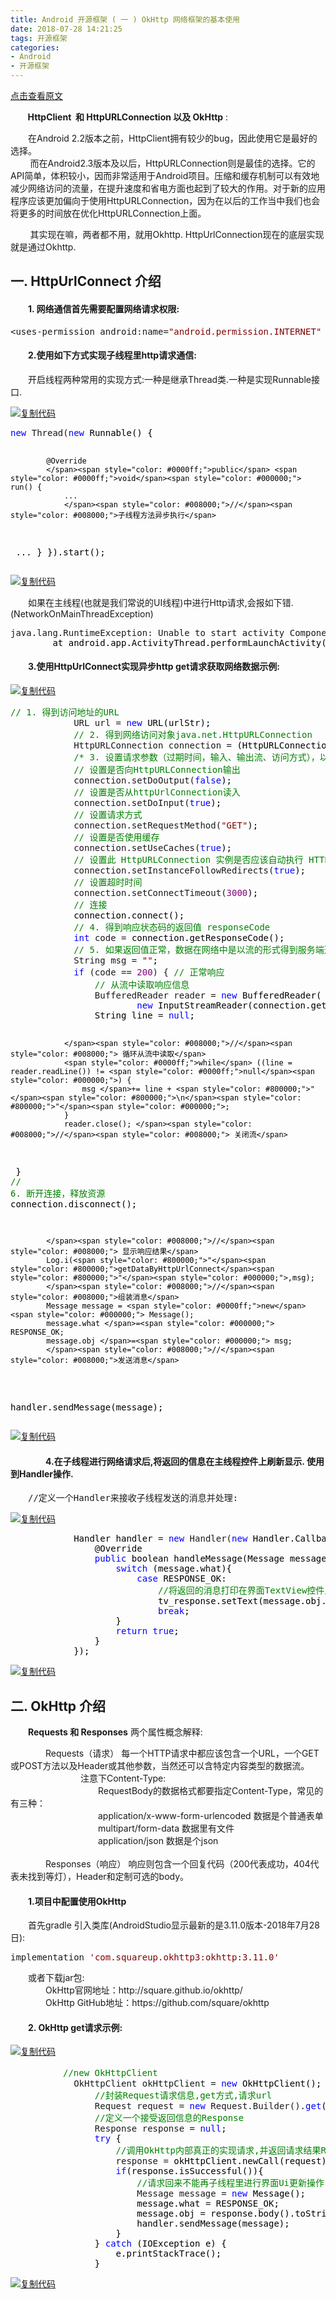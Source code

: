 ```yaml
---
title: Android 开源框架 ( 一 ) OkHttp 网络框架的基本使用
date: 2018-07-28 14:21:25
tags: 开源框架
categories: 
- Android
- 开源框架
---
```

[点击查看原文](https://www.cnblogs.com/bugzone/p/rxjava_get.html)

<div id="cnblogs_post_body" class="blogpost-body ">
    <p>&nbsp; &nbsp; &nbsp; &nbsp;<strong>HttpClient&nbsp; 和&nbsp;HttpURLConnection 以及 OkHttp</strong> :</p>
<p>　　在Android 2.2版本之前，HttpClient拥有较少的bug，因此使用它是最好的选择。 <br>&nbsp; &nbsp; &nbsp; &nbsp; 而在Android2.3版本及以后，HttpURLConnection则是最佳的选择。它的API简单，体积较小，因而非常适用于Android项目。压缩和缓存机制可以有效地减少网络访问的流量，在提升速度和省电方面也起到了较大的作用。对于新的应用程序应该更加偏向于使用HttpURLConnection，因为在以后的工作当中我们也会将更多的时间放在优化HttpURLConnection上面。</p>
<p>&nbsp; &nbsp; &nbsp; &nbsp; 其实现在嘛，两者都不用，就用Okhttp. HttpUrlConnection现在的底层实现就是通过Okhttp.</p>
<h2>一. HttpUrlConnect 介绍</h2>
<h4>　　1. 网络通信首先需要配置网络请求权限:</h4>
<div class="cnblogs_code">
<pre>&lt;uses-permission android:name=<span style="color: #800000;">"</span><span style="color: #800000;">android.permission.INTERNET</span><span style="color: #800000;">"</span> /&gt;</pre>
</div>
<h4>　　2.使用如下方式实现子线程里http请求通信:&nbsp;</h4>
<p>　　开启线程两种常用的实现方式:一种是继承Thread类.一种是实现Runnable接口.</p>
<div class="cnblogs_code"><div class="cnblogs_code_toolbar"><span class="cnblogs_code_copy"><a href="javascript:void(0);" onclick="copyCnblogsCode(this)" title="复制代码"><img src="//common.cnblogs.com/images/copycode.gif" alt="复制代码"></a></span></div>
<pre><span style="color: #0000ff;">new</span> Thread(<span style="color: #0000ff;">new</span><span style="color: #000000;"> Runnable() {

            @Override
            </span><span style="color: #0000ff;">public</span> <span style="color: #0000ff;">void</span><span style="color: #000000;"> run() {
                ...
                </span><span style="color: #008000;">//</span><span style="color: #008000;">子线程方法异步执行</span>
<span style="color: #000000;">                ...
            }
        }).start();</span></pre>
<div class="cnblogs_code_toolbar"><span class="cnblogs_code_copy"><a href="javascript:void(0);" onclick="copyCnblogsCode(this)" title="复制代码"><img src="//common.cnblogs.com/images/copycode.gif" alt="复制代码"></a></span></div></div>
<p>　　如果在主线程(也就是我们常说的UI线程)中进行Http请求,会报如下错.(NetworkOnMainThreadException)</p>
<div class="cnblogs_code">
<pre>java.lang.RuntimeException: Unable to start activity ComponentInfo{com.android.okhttp.okhttp/<span style="color: #000000;">com.android.okhttp.okhttp.MainActivity}: android.os.NetworkOnMainThreadException
        at android.app.ActivityThread.performLaunchActivity(ActivityThread.java:</span><span style="color: #800080;">2855</span>)</pre>
</div>
<h4>　　3.使用HttpUrlConnect实现异步http get请求获取网络数据示例:</h4>
<div class="cnblogs_code"><div class="cnblogs_code_toolbar"><span class="cnblogs_code_copy"><a href="javascript:void(0);" onclick="copyCnblogsCode(this)" title="复制代码"><img src="//common.cnblogs.com/images/copycode.gif" alt="复制代码"></a></span></div>
<pre><span style="color: #008000;">//</span><span style="color: #008000;"> 1. 得到访问地址的URL</span>
            URL url = <span style="color: #0000ff;">new</span><span style="color: #000000;"> URL(urlStr);
            </span><span style="color: #008000;">//</span><span style="color: #008000;"> 2. 得到网络访问对象java.net.HttpURLConnection</span>
            HttpURLConnection connection =<span style="color: #000000;"> (HttpURLConnection) url.openConnection();
            </span><span style="color: #008000;">/*</span><span style="color: #008000;"> 3. 设置请求参数（过期时间，输入、输出流、访问方式），以流的形式进行连接 </span><span style="color: #008000;">*/</span>
            <span style="color: #008000;">//</span><span style="color: #008000;"> 设置是否向HttpURLConnection输出</span>
            connection.setDoOutput(<span style="color: #0000ff;">false</span><span style="color: #000000;">);
            </span><span style="color: #008000;">//</span><span style="color: #008000;"> 设置是否从httpUrlConnection读入</span>
            connection.setDoInput(<span style="color: #0000ff;">true</span><span style="color: #000000;">);
            </span><span style="color: #008000;">//</span><span style="color: #008000;"> 设置请求方式</span>
            connection.setRequestMethod(<span style="color: #800000;">"</span><span style="color: #800000;">GET</span><span style="color: #800000;">"</span><span style="color: #000000;">);
            </span><span style="color: #008000;">//</span><span style="color: #008000;"> 设置是否使用缓存</span>
            connection.setUseCaches(<span style="color: #0000ff;">true</span><span style="color: #000000;">);
            </span><span style="color: #008000;">//</span><span style="color: #008000;"> 设置此 HttpURLConnection 实例是否应该自动执行 HTTP 重定向</span>
            connection.setInstanceFollowRedirects(<span style="color: #0000ff;">true</span><span style="color: #000000;">);
            </span><span style="color: #008000;">//</span><span style="color: #008000;"> 设置超时时间</span>
            connection.setConnectTimeout(<span style="color: #800080;">3000</span><span style="color: #000000;">);
            </span><span style="color: #008000;">//</span><span style="color: #008000;"> 连接</span>
<span style="color: #000000;">            connection.connect();
            </span><span style="color: #008000;">//</span><span style="color: #008000;"> 4. 得到响应状态码的返回值 responseCode</span>
            <span style="color: #0000ff;">int</span> code =<span style="color: #000000;"> connection.getResponseCode();
            </span><span style="color: #008000;">//</span><span style="color: #008000;"> 5. 如果返回值正常，数据在网络中是以流的形式得到服务端返回的数据</span>
            String msg = <span style="color: #800000;">""</span><span style="color: #000000;">;
            </span><span style="color: #0000ff;">if</span> (code == <span style="color: #800080;">200</span>) { <span style="color: #008000;">//</span><span style="color: #008000;"> 正常响应
                </span><span style="color: #008000;">//</span><span style="color: #008000;"> 从流中读取响应信息</span>
                BufferedReader reader = <span style="color: #0000ff;">new</span><span style="color: #000000;"> BufferedReader(
                        </span><span style="color: #0000ff;">new</span><span style="color: #000000;"> InputStreamReader(connection.getInputStream()));
                String line </span>= <span style="color: #0000ff;">null</span><span style="color: #000000;">;
                
                </span><span style="color: #008000;">//</span><span style="color: #008000;"> 循环从流中读取</span>
                <span style="color: #0000ff;">while</span> ((line = reader.readLine()) != <span style="color: #0000ff;">null</span><span style="color: #000000;">) {
                    msg </span>+= line + <span style="color: #800000;">"</span><span style="color: #800000;">\n</span><span style="color: #800000;">"</span><span style="color: #000000;">;
                }
                reader.close(); </span><span style="color: #008000;">//</span><span style="color: #008000;"> 关闭流</span>
<span style="color: #000000;">            }
            </span><span style="color: #008000;">//</span><span style="color: #008000;"> 6. 断开连接，释放资源</span>
<span style="color: #000000;">            connection.disconnect();

            </span><span style="color: #008000;">//</span><span style="color: #008000;"> 显示响应结果</span>
            Log.i(<span style="color: #800000;">"</span><span style="color: #800000;">getDataByHttpUrlConnect</span><span style="color: #800000;">"</span><span style="color: #000000;">,msg);
            </span><span style="color: #008000;">//</span><span style="color: #008000;">组装消息</span>
            Message message = <span style="color: #0000ff;">new</span><span style="color: #000000;"> Message();
            message.what </span>=<span style="color: #000000;"> RESPONSE_OK;
            message.obj </span>=<span style="color: #000000;"> msg;
            </span><span style="color: #008000;">//</span><span style="color: #008000;">发送消息</span>
<span style="color: #000000;">            handler.sendMessage(message);<br></span></pre>
<div class="cnblogs_code_toolbar"><span class="cnblogs_code_copy"><a href="javascript:void(0);" onclick="copyCnblogsCode(this)" title="复制代码"><img src="//common.cnblogs.com/images/copycode.gif" alt="复制代码"></a></span></div></div>
<h4>　　　　4.在子线程进行网络请求后,将返回的信息在主线程控件上刷新显示. 使用到Handler操作.</h4>
<pre><span>　　//定义一个Handler来接收子线程发送的消息并处理:</span></pre>
<div class="cnblogs_code"><div class="cnblogs_code_toolbar"><span class="cnblogs_code_copy"><a href="javascript:void(0);" onclick="copyCnblogsCode(this)" title="复制代码"><img src="//common.cnblogs.com/images/copycode.gif" alt="复制代码"></a></span></div>
<pre><span style="color: #000000;">            Handler handler </span>= <span style="color: #0000ff;">new</span> Handler(<span style="color: #0000ff;">new</span><span style="color: #000000;"> Handler.Callback() {
                @Override
                </span><span style="color: #0000ff;">public</span><span style="color: #000000;"> boolean handleMessage(Message message) {
                    </span><span style="color: #0000ff;">switch</span><span style="color: #000000;"> (message.what){
                        </span><span style="color: #0000ff;">case</span><span style="color: #000000;"> RESPONSE_OK:
                            </span><span style="color: #008000;">//</span><span style="color: #008000;">将返回的消息打印在界面TextView控件上显示</span>
<span style="color: #000000;">                            tv_response.setText(message.obj.toString());
                            </span><span style="color: #0000ff;">break</span><span style="color: #000000;">;
                    }
                    </span><span style="color: #0000ff;">return</span> <span style="color: #0000ff;">true</span><span style="color: #000000;">;
                }
            });</span></pre>
<div class="cnblogs_code_toolbar"><span class="cnblogs_code_copy"><a href="javascript:void(0);" onclick="copyCnblogsCode(this)" title="复制代码"><img src="//common.cnblogs.com/images/copycode.gif" alt="复制代码"></a></span></div></div>
<h2>二. OkHttp 介绍</h2>
<p>　　<strong>Requests 和&nbsp;Responses</strong> 两个属性概念解释:</p>
<p>　　　　Requests（请求） 每一个HTTP请求中都应该包含一个URL，一个GET或POST方法以及Header或其他参数，当然还可以含特定内容类型的数据流。<br>					　　　　　　　　注意下Content-Type:<br>					　　　　　　　　　　RequestBody的数据格式都要指定Content-Type，常见的有三种：<br>					　　　　　　　　　　application/x-www-form-urlencoded 数据是个普通表单<br>					　　　　　　　　　　multipart/form-data 数据里有文件<br>					　　　　　　　　　　application/json 数据是个json<br>					<br>	　　　　Responses（响应） 响应则包含一个回复代码（200代表成功，404代表未找到等灯），Header和定制可选的body。</p>
<h4>　　1.项目中配置使用OkHttp　　</h4>
<p>　　首先gradle 引入类库(AndroidStudio显示最新的是3.11.0版本-2018年7月28日):</p>
<div class="cnblogs_code">
<pre>implementation <span style="color: #800000;">'</span><span style="color: #800000;">com.squareup.okhttp3:okhttp:3.11.0</span><span style="color: #800000;">'</span>    </pre>
</div>
<p> 　　或者下载jar包:<br>	　　　　OkHttp官网地址：http://square.github.io/okhttp/<br>    　　　　OkHttp GitHub地址：https://github.com/square/okhttp</p>
<h4>　　2. OkHttp get请求示例:</h4>
<div class="cnblogs_code"><div class="cnblogs_code_toolbar"><span class="cnblogs_code_copy"><a href="javascript:void(0);" onclick="copyCnblogsCode(this)" title="复制代码"><img src="//common.cnblogs.com/images/copycode.gif" alt="复制代码"></a></span></div>
<pre><span style="color: #008000;">　　　　　　//</span><span style="color: #008000;">new OkHttpClient</span>
            OkHttpClient okHttpClient = <span style="color: #0000ff;">new</span><span style="color: #000000;"> OkHttpClient();
                </span><span style="color: #008000;">//</span><span style="color: #008000;">封装Request请求信息,get方式,请求url</span>
                Request request = <span style="color: #0000ff;">new</span> Request.Builder().<span style="color: #0000ff;">get</span><span style="color: #000000;">().url(urlStr).build();
                </span><span style="color: #008000;">//</span><span style="color: #008000;">定义一个接受返回信息的Response</span>
                Response response = <span style="color: #0000ff;">null</span><span style="color: #000000;">;
                </span><span style="color: #0000ff;">try</span><span style="color: #000000;"> {
                    </span><span style="color: #008000;">//</span><span style="color: #008000;">调用OkHttp内部真正的实现请求,并返回请求结果Response</span>
                    response =<span style="color: #000000;"> okHttpClient.newCall(request).execute();
                    </span><span style="color: #0000ff;">if</span><span style="color: #000000;">(response.isSuccessful()){
                        </span><span style="color: #008000;">//</span><span style="color: #008000;">请求回来不能再子线程里进行界面Ui更新操作,通过Handler来通知主线程界面刷新</span>
                        Message message = <span style="color: #0000ff;">new</span><span style="color: #000000;"> Message();
                        message.what </span>=<span style="color: #000000;"> RESPONSE_OK;
                        message.obj </span>=<span style="color: #000000;"> response.body().toString();
                        handler.sendMessage(message);
                    }
                } </span><span style="color: #0000ff;">catch</span><span style="color: #000000;"> (IOException e) {
                    e.printStackTrace();
                }</span></pre>
<div class="cnblogs_code_toolbar"><span class="cnblogs_code_copy"><a href="javascript:void(0);" onclick="copyCnblogsCode(this)" title="复制代码"><img src="//common.cnblogs.com/images/copycode.gif" alt="复制代码"></a></span></div></div>
<p>&nbsp;</p>
</div>